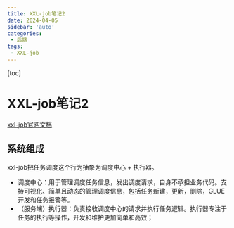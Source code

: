 ```yaml
---
title: XXL-job笔记2
date: 2024-04-05
sidebar: 'auto'
categories: 
 - 后端
tags:
 - XXL-job
---
```


[toc]

# XXL-job笔记2

[xxl-job官网文档](https://www.xuxueli.com/xxl-job/)

## 系统组成

xxl-job把任务调度这个行为抽象为调度中心 + 执行器。

- 调度中心：用于管理调度任务信息，发出调度请求，自身不承担业务代码。支持可视化、简单且动态的管理调度信息，包括任务新建，更新，删除，GLUE开发和任务报警等。
- （服务端）执行器：负责接收调度中心的请求并执行任务逻辑。执行器专注于任务的执行等操作，开发和维护更加简单和高效；

